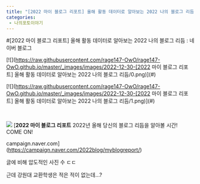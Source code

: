 ```yaml
---
title: "[2022 마이 블로그 리포트] 올해 활동 데이터로 알아보는 2022 나의 블로그 리듬"
categories:
 - 나의포토이야기
---
```

#[2022 마이 블로그 리포트] 올해 활동 데이터로 알아보는 2022 나의 블로그 리듬 : 네이버 블로그








[![](https://raw.githubusercontent.com/rage147-OwO/rage147-OwO.github.io/master/_images/images/2022-12-30-[2022 마이 블로그 리포트] 올해 활동 데이터로 알아보는 2022 나의 블로그 리듬/0.png)](#)








[![](https://raw.githubusercontent.com/rage147-OwO/rage147-OwO.github.io/master/_images/images/2022-12-30-[2022 마이 블로그 리포트] 올해 활동 데이터로 알아보는 2022 나의 블로그 리듬/1.png)](#)








​





 



[![](https://dthumb-phinf.pstatic.net/?src=%22https%3A%2F%2Fcampaign-cdn.pstatic.net%2F0%2Fcampaign%2F2022%2F12%2Fblog-report%2Fmy_blog_report_og.png%22&type=ff500_300)](https://campaign.naver.com/2022blog/myblogreport/)
[**2022 마이 블로그 리포트**
2022년 올해 당신의 블로그 리듬을 알아볼 시간! COME ON!


campaign.naver.com](https://campaign.naver.com/2022blog/myblogreport/)




 



글에 비해 압도적인 사진 수 ㄷㄷ

근데 강원대 교환학생은 적은 적이 없는데...?





 

